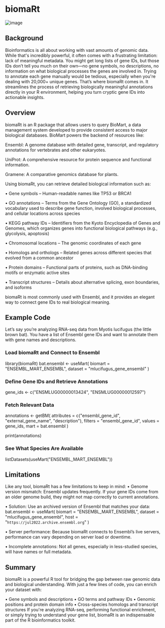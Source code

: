 # biomaRt
![image](https://github.com/user-attachments/assets/91ccc0db-3520-47f6-9dad-1076b1e5f891)
## Background
Bioinformatics is all about working with vast amounts of genomic data. While that's incredibly powerful, it often comes with a frustrating limitation: lack of meaningful metadata. You might get long lists of gene IDs, but those IDs don’t tell you much on their own—no gene symbols, no descriptions, no information on what biological processes the genes are involved in. Trying to annotate each gene manually would be tedious, especially when you're dealing with 20,000+ unique genes.
That’s where biomaRt comes in. It streamlines the process of retrieving biologically meaningful annotations directly in your R environment, helping you turn cryptic gene IDs into actionable insights.
## Overview
biomaRt is an R package that allows users to query BioMart, a data management system developed to provide consistent access to major biological databases. BioMart powers the backend of resources like:

Ensembl: A genome database with detailed gene, transcript, and regulatory annotations for vertebrates and other eukaryotes.

UniProt: A comprehensive resource for protein sequence and functional information.

Gramene: A comparative genomics database for plants.

Using biomaRt, you can retrieve detailed biological information such as:

•	Gene symbols – Human-readable names like TP53 or BRCA1

•	GO annotations – Terms from the Gene Ontology (GO), a standardized vocabulary used to describe gene function, involved biological processes, and cellular locations across species

•	KEGG pathway IDs – Identifiers from the Kyoto Encyclopedia of Genes and Genomes, which organizes genes into functional biological pathways (e.g., glycolysis, apoptosis)

•	Chromosomal locations – The genomic coordinates of each gene

•	Homologs and orthologs – Related genes across different species that evolved from a common ancestor

•	Protein domains – Functional parts of proteins, such as DNA-binding motifs or enzymatic active sites

•	Transcript structures – Details about alternative splicing, exon boundaries, and isoforms

biomaRt is most commonly used with Ensembl, and it provides an elegant way to connect gene IDs to real biological meaning.

## Example Code
Let’s say you’re analyzing RNA-seq data from Myotis lucifugus (the little brown bat). You have a list of Ensembl gene IDs and want to annotate them with gene names and descriptions.
### Load biomaRt and Connect to Ensembl
library(biomaRt)
bat.ensembl <- useMart(
  biomart = "ENSEMBL_MART_ENSEMBL",
  dataset = "mlucifugus_gene_ensembl"
)
### Define Gene IDs and Retrieve Annotations
gene_ids <- c("ENSMLUG00000013424", "ENSMLUG00000012597")
### Fetch Relevant Data
annotations <- getBM(
  attributes = c("ensembl_gene_id", "external_gene_name", "description"),
  filters = "ensembl_gene_id",
  values = gene_ids,
  mart = bat.ensembl
)

print(annotations)

### See What Species Are Available
listDatasets(useMart("ENSEMBL_MART_ENSEMBL"))

## Limitations
Like any tool, biomaRt has a few limitations to keep in mind:
•	Genome version mismatch: Ensembl updates frequently. If your gene IDs come from an older genome build, they might not map correctly to current annotations.

•	Solution: Use an archived version of Ensembl that matches your data:
bat.ensembl <- useMart(
  biomart = "ENSEMBL_MART_ENSEMBL",
  dataset = "mlucifugus_gene_ensembl",
  host = "`https://jul2022.archive.ensembl.org`"
)

•	Server performance: Because biomaRt connects to Ensembl’s live servers, performance can vary depending on server load or downtime.

•	Incomplete annotations: Not all genes, especially in less-studied species, will have names or full metadata.

## Summary
biomaRt is a powerful R tool for bridging the gap between raw genomic data and biological understanding. With just a few lines of code, you can enrich your dataset with:

•	Gene symbols and descriptions
•	GO terms and pathway IDs
•	Genomic positions and protein domain info
•	Cross-species homologs and transcript structures
If you're analyzing RNA-seq, performing functional enrichment, or simply trying to understand your gene list, biomaRt is an indispensable part of the R bioinformatics toolkit.

